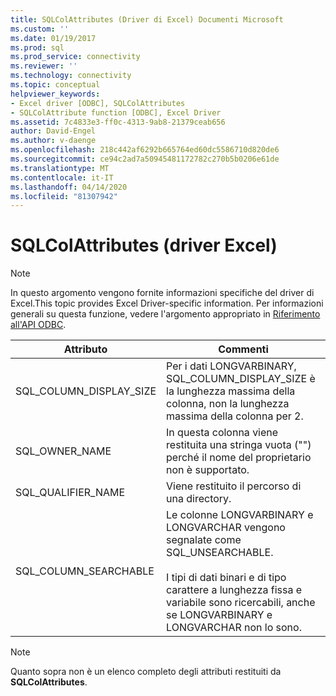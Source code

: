 ```yaml
---
title: SQLColAttributes (Driver di Excel) Documenti Microsoft
ms.custom: ''
ms.date: 01/19/2017
ms.prod: sql
ms.prod_service: connectivity
ms.reviewer: ''
ms.technology: connectivity
ms.topic: conceptual
helpviewer_keywords:
- Excel driver [ODBC], SQLColAttributes
- SQLColAttribute function [ODBC], Excel Driver
ms.assetid: 7c4833e3-ff0c-4313-9ab8-21379ceab656
author: David-Engel
ms.author: v-daenge
ms.openlocfilehash: 218c442af6292b665764ed60dc5586710d820de6
ms.sourcegitcommit: ce94c2ad7a50945481172782c270b5b0206e61de
ms.translationtype: MT
ms.contentlocale: it-IT
ms.lasthandoff: 04/14/2020
ms.locfileid: "81307942"
---
```

# <a name="sqlcolattributes-excel-driver"></a>SQLColAttributes (driver Excel)
> [!NOTE]  
>  In questo argomento vengono fornite informazioni specifiche del driver di Excel.This topic provides Excel Driver-specific information. Per informazioni generali su questa funzione, vedere l'argomento appropriato in [Riferimento all'API ODBC](../../odbc/reference/syntax/odbc-api-reference.md).  
  
|Attributo|Commenti|  
|---------------|--------------|  
|SQL_COLUMN_DISPLAY_SIZE|Per i dati LONGVARBINARY, SQL_COLUMN_DISPLAY_SIZE è la lunghezza massima della colonna, non la lunghezza massima della colonna per 2.|  
|SQL_OWNER_NAME|In questa colonna viene restituita una stringa vuota ("") perché il nome del proprietario non è supportato.|  
|SQL_QUALIFIER_NAME|Viene restituito il percorso di una directory.|  
|SQL_COLUMN_SEARCHABLE|Le colonne LONGVARBINARY e LONGVARCHAR vengono segnalate come SQL_UNSEARCHABLE.<br /><br /> I tipi di dati binari e di tipo carattere a lunghezza fissa e variabile sono ricercabili, anche se LONGVARBINARY e LONGVARCHAR non lo sono.|  
  
> [!NOTE]  
>  Quanto sopra non è un elenco completo degli attributi restituiti da **SQLColAttributes**.

